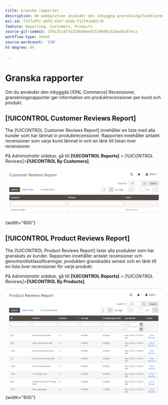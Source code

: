 ```yaml
---
title: Granska rapporter
description: Om webbplatsen använder den inbyggda granskningsfunktionen ger granskningsrapporter information om produktrecensioner per kund och produkt.
exl-id: f337c0fc-a8fd-43ef-82db-f11741e6dc76
feature: Reporting, Customers, Products
source-git-commit: 370131cd73a320b04ee92fa9609cb24ad4c07eca
workflow-type: tm+mt
source-wordcount: '130'
ht-degree: 0%

---
```


# Granska rapporter

Om du använder den inbyggda [!DNL Commerce] Recensioner, granskningsrapporter ger information om produktrecensioner per kund och produkt.

## [!UICONTROL Customer Reviews Report]

The [!UICONTROL Customer Reviews Report] innehåller en lista med alla kunder som har lämnat in produktrecensioner. Rapporten innehåller antalet recensioner som varje kund lämnat in och en länk till listan över recensioner.

På _Administratör_ sidebar, gå till **[!UICONTROL Reports]** > _[!UICONTROL Reviews]_>**[!UICONTROL By Customers]**.

![Granskningsrapport från kunder](./assets/customer-reviews.png){width="600"}

## [!UICONTROL Product Reviews Report]

The [!UICONTROL Product Reviews Report] listar alla produkter som har granskats av kunder. Rapporten innehåller antalet recensioner och genomsnittsklassificeringar, produkten granskades senast och en länk till en lista över recensioner för varje produkt.

På _Administratör_ sidebar, gå till **[!UICONTROL Reports]** > _[!UICONTROL Reviews]_>**[!UICONTROL By Products]**.

![Granskningsrapport per produkt](./assets/product-reviews.png){width="600"}
